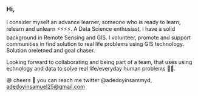 ### Hi,

I consider myself an advance learner, someone who is ready to learn, relearn and unlearn ⚡⚡⚡⚡.
A Data Science enthusiast, i  have a solid background in Remote Sensing and GIS. 
I volunteer, promote and support communities in find solution to real life problems using GIS technology. Solution oreietned and goal chaser.

Looking forward to collaborating and being part of a team, that uses using echnology and data to solve real life/everyday human problems 🤔🤔.

😄 cheers
💬 you can reach me  twitter @adedoyinsammyd, adedoyinsamuel25@gmail.com

<!--
**SammyGIS/sammyGis** is a ✨ _special_ ✨ repository because its `README.md` (this file) appears on your GitHub profile.

